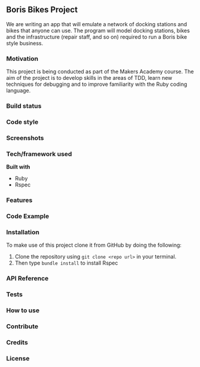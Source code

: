 ## Boris Bikes Project

We are writing an app that will emulate a network of docking stations and bikes that anyone can use. The program will model docking stations, bikes and the infrastructure (repair staff, and so on) required to run a Boris bike style business.

### Motivation

This project is being conducted as part of the Makers Academy course. The aim of the project is to develop skills in the areas of TDD, learn new techniques for debugging and to improve familiarity with the Ruby coding language.

### Build status

### Code style

### Screenshots

### Tech/framework used

__Built with__

* Ruby
* Rspec

### Features

### Code Example

### Installation

To make use of this project clone it from GitHub by doing the following:

1. Clone the repository using `git clone <repo url>` in your terminal.
2. Then type `bundle install` to install Rspec

### API Reference

### Tests

### How to use

### Contribute

### Credits

### License
